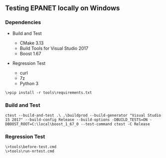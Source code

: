 ## Testing EPANET locally on Windows


### Dependencies

  - Build and Test
    - CMake 3.13
    - Build Tools for Visual Studio 2017
    - Boost 1.67

  - Regression Test
    - curl
    - 7z
    - Python 3

```
\>pip install -r tools\requirements.txt
```


### Build and Test

```
ctest --build-and-test .\ .\buildprod --build-generator "Visual Studio 15 2017" --build-config Release --build-options -DBUILD_TESTS=ON -DBOOST_ROOT=C:\local\boost_1_67_0 --test-command ctest -C Release
```


### Regression Test

```
\>tools\before-test.cmd
\>tools\run-nrtest.cmd
```
